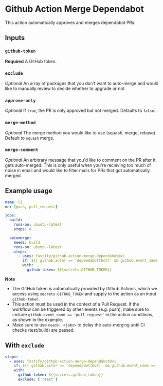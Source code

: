 # Github Action Merge Dependabot

This action automatically approves and merges dependabot PRs.

## Inputs

### `github-token`

**Required** A GitHub token.

### `exclude`

_Optional_ An array of packages that you don't want to auto-merge and would like to manually review to decide whether to upgrade or not.

### `approve-only`

_Optional_ If `true`, the PR is only approved but not merged. Defaults to `false`.

### `merge-method`

_Optional_ The merge method you would like to use (squash, merge, rebase). Default to `squash` merge.

### `merge-comment`

_Optional_ An arbitrary message that you'd like to comment on the PR after it gets auto-merged. This is only useful when you're recieving too much of noise in email and would like to filter mails for PRs that got automatically merged.

## Example usage

```yml
name: CI
on: [push, pull_request]

jobs:
  build:
    runs-on: ubuntu-latest
    steps: # ...

  automerge:
    needs: build
    runs-on: ubuntu-latest
    steps:
      - uses: fastify/github-action-merge-dependabot@v1
        if: ${{ github.actor == 'dependabot[bot]' && github.event_name == 'pull_request' }}
        with:
          github-token: ${{secrets.GITHUB_TOKEN}}
```

**Note**

- The GitHub token is automatically provided by Github Actions, which we access using `secrets.GITHUB_TOKEN` and supply to the action as an input `github-token`.
- This action must be used in the context of a Pull Request. If the workflow can be triggered by other events (e.g. push), make sure to include `github.event_name == 'pull_request'` in the action conditions, as shown in the example.
- Make sure to use `needs: <jobs>` to delay the auto-merging until CI checks (test/build) are passed.

## With `exclude`

```yml
steps:
  - uses: fastify/github-action-merge-dependabot@v1
    if: ${{ github.actor == 'dependabot[bot]' && github.event_name == 'pull_request' }}
    with:
      github-token: ${{secrets.github_token}}
      exclude: ['react']
```
